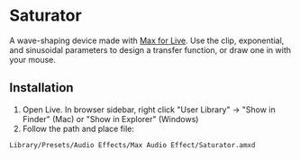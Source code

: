 # Saturator

A wave-shaping device made with [Max for Live](https://www.ableton.com/en/live/max-for-live/). Use the clip, exponential, and sinusoidal parameters to design a transfer function, or draw one in with your mouse.

## Installation

1. Open Live. In browser sidebar, right click "User Library" -> "Show in Finder" (Mac) or "Show in Explorer" (Windows)
2. Follow the path and place file:
```
Library/Presets/Audio Effects/Max Audio Effect/Saturator.amxd
```

